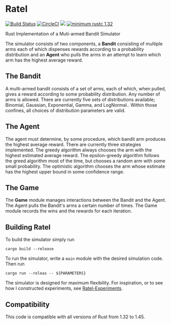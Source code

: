 # Ratel
[![Build Status](https://travis-ci.org/DanielMorton/ratel.svg?branch=master)](https://travis-ci.org/DanielMorton/ratel)
[![CircleCI](https://circleci.com/gh/DanielMorton/ratel.svg?style=svg)](https://circleci.com/gh/DanielMorton/ratel)
[![](http://meritbadge.herokuapp.com/ratel_bandit)](https://crates.io/crates/ratel_bandit)
[![minimum rustc 1.32](https://img.shields.io/badge/rustc-1.32+-blue.svg)](https://rust-lang.github.io/rfcs/2495-min-rust-version.html)

Rust Implementation of a Muti-armed Bandit Simulator

The simulator consists of two components, a **Bandit** consisting of multiple arms
each of which dispenses rewards according to a probability distribution and an
**Agent** who pulls the arms in an attempt to learn which arm has the highest
average reward.

## The Bandit

A multi-armed bandit consists of a set of arms, each of which, when pulled, gives
a reward according to some probability distribution. Any number of arms is allowed.
There are currently five sets of distributions available; Binomial, Gaussian,
Exponential, Gamma, and LogNormal.. Within those
confines, all choices of distribution parameters are valid.

## The Agent

The agent must determine, by some procedure, which bandit arm produces the highest
average reward. There are currently three strategies implemented. The greedy
algorithm always chooses the arm with the highest estimated average reward. The
epsilon-greedy algorithm follows the greed algorithm most of the time, but
chooses a random arm with some small probability. The optimistic algorithm
chooses the arm whose estimate has the highest upper bound in some confidence
range.

## The Game

The **Game** module manages interactions between the Bandit and the Agent. The
Agent pulls the Bandit's arms a certain number of times. The Game module records
the wins and the rewards for each iteration.

## Building Ratel

To build the simulator simply run

```cargo build --release```

To run the simulator, write a ```main``` module with the desired simulation code.
Then run

```cargo run --releas -- ${PARAMETERS}```

The simulator is designed for maximum flexibility. For inspiration, or to see
how I constructed experiments, see [Ratel-Experiments](https://github.com/DanielMorton/ratel-experiment/tree/master).

## Compatibility

This code is compatible with all versions of Rust from 1.32 to 1.45.